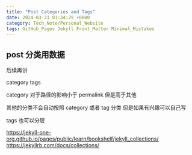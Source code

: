 ```yaml
---
title: "Post Categories and Tags"
date: 2024-03-31 01:34:29 +0800
category: Tech_Note/Personal_Website
tags: GitHub_Pages Jekyll Front_Matter Minimal_Mistakes
---
```


## post 分类用数据

后续再讲

category tags

category 对于路径的影响小于 permalink 但是高于其他

其他的分类不会自动按照 category 或者 tag 分类
但是如果有兴趣可以自己写


tags 也可以分层

<!-- Front Matter 可以保存元数据，使用 Liquid 访问-->
<!--Categories and Tags-->
<!--目录和标签的逻辑分类-->
<!--目录会影响 post 路径，没有目录的文章路径-->
<!--目录建议用一个，用分隔划分层次，方便生成索引-->
<!--标签很多个-->
<!--索引生成->
<!--Liquid 的简单语法和 Front Matter 定义元数据-->
<!--To Be Continue-->
<!--更多约定还是参考 Jekyll-->
<!--Jekyll 使用这些自动分类，但是 Minimal Mistake 不是-->
<!--front 信息-->
<!--defaults 信息-->
<!--title 覆盖文件名，路径问题，起名建议-->
<!--分类管理建议-->
<!--pages 的处理方式-->
<!--其他类别，例如写一本书，就可以建立一个新的类别-->
<!--使用初始化工具可以，但是理解每一行配置更重要，所以一行一行抄也是一个办法-->
<!--Collection, pages 不是 collection， collection 也不用加 include， 自带的 collection 有 posts，pages 和 drafts ， pages 一般没有专门路径但是 Minimal Mistakes 需要设置，这个不说也行-->
https://jekyll-one-org.github.io/pages/public/learn/bookshelf/jekyll_collections/
https://jekyllrb.com/docs/collections/
